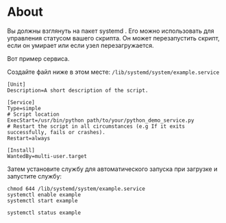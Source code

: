 # About

Вы должны взглянуть на пакет systemd . Его можно использовать для управления статусом вашего скрипта. Он может перезапустить скрипт, если он умирает или если узел перезагружается.

Вот пример сервиса.

Создайте файл ниже в этом месте: `/lib/systemd/system/example.service`


```
[Unit]
Description=A short description of the script.

[Service]
Type=simple
# Script location
ExecStart=/usr/bin/python path/to/your/python_demo_service.py
# Restart the script in all circumstances (e.g If it exits successfully, fails or crashes).
Restart=always

[Install]
WantedBy=multi-user.target
```

Затем установите службу для автоматического запуска при загрузке и запустите службу:


```
chmod 644 /lib/systemd/system/example.service
systemctl enable example
systemctl start example 

systemctl status example
```

